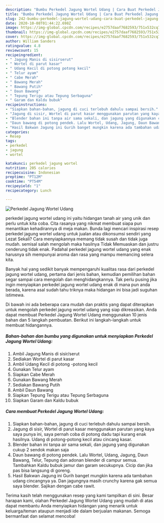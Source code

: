 ```yaml
---
description: "Bumbu Perkedel Jagung Wortel Udang | Cara Buat Perkedel Jagung Wortel Udang Yang Mudah Dan Praktis"
title: "Bumbu Perkedel Jagung Wortel Udang | Cara Buat Perkedel Jagung Wortel Udang Yang Mudah Dan Praktis"
slug: 242-bumbu-perkedel-jagung-wortel-udang-cara-buat-perkedel-jagung-wortel-udang-yang-mudah-dan-praktis
date: 2020-10-08T01:44:22.698Z
image: https://img-global.cpcdn.com/recipes/e2757daaf7682593/751x532cq70/perkedel-jagung-wortel-udang-foto-resep-utama.jpg
thumbnail: https://img-global.cpcdn.com/recipes/e2757daaf7682593/751x532cq70/perkedel-jagung-wortel-udang-foto-resep-utama.jpg
cover: https://img-global.cpcdn.com/recipes/e2757daaf7682593/751x532cq70/perkedel-jagung-wortel-udang-foto-resep-utama.jpg
author: William Sanders
ratingvalue: 4.8
reviewcount: 15
recipeingredient:
- " Jagung Manis di sisirserut"
- " Wortel di parut kasar"
- " Udang Kecil di potong potong kecil"
- " Telur ayam"
- " Cabe Merah"
- " Bawang Merah"
- " Bawang Putih"
- " Daun Bawang"
- " Tepung Terigu atau Tepung Serbaguna"
- " Garam dan Kaldu bubuk"
recipeinstructions:
- "Siapkan bahan-bahan, jagung di cuci terlebuh dahulu sampai bersih."
- "Jagung di sisir, Wortel di parut kasar menggunakan parutan yang kaya saya punya ini, saya pernah coba di potong dadu tapi kurang enak hasilnya. Udang di potong-potong kecil atau cincang kasar."
- "Blender bahan ini tanpa air sama sekali, dan jagung yang digunakan cukup 2 sendok makan saja"
- "Daun bawang di potong pendek. Lalu Wortel, Udang, Jagung, Daun Bawang, Telur, Tepung dan adonan blender di campur semua. Tambahkan Kaldu bubuk jamur dan garam secukupnya. Cicip dan jika pas bisa langsung di goreng."
- "Hasil Bakwan Jagung ini Gurih banget mungkin karena ada tambahan udang cincangnya ya. Dan jagungnya masih crunchy karena gak semua saya blender. Sajikan dengan cabe rawit."
categories:
- Resep
tags:
- perkedel
- jagung
- wortel

katakunci: perkedel jagung wortel 
nutrition: 205 calories
recipecuisine: Indonesian
preptime: "PT12M"
cooktime: "PT54M"
recipeyield: "1"
recipecategory: Lunch

---
```



![Perkedel Jagung Wortel Udang](https://img-global.cpcdn.com/recipes/e2757daaf7682593/751x532cq70/perkedel-jagung-wortel-udang-foto-resep-utama.jpg)


perkedel jagung wortel udang ini yaitu hidangan tanah air yang unik dan perlu untuk kita coba. Cita rasanya yang nikmat membuat siapa pun menantikan kehadirannya di meja makan.
Bunda lagi mencari inspirasi resep perkedel jagung wortel udang untuk jualan atau dikonsumsi sendiri yang Lezat Sekali? Cara menyiapkannya memang tidak susah dan tidak juga mudah. semisal salah mengolah maka hasilnya Tidak Memuaskan dan justru cenderung tidak enak. Padahal perkedel jagung wortel udang yang enak harusnya sih mempunyai aroma dan rasa yang mampu memancing selera kita.



Banyak hal yang sedikit banyak mempengaruhi kualitas rasa dari perkedel jagung wortel udang, pertama dari jenis bahan, kemudian pemilihan bahan segar sampai cara mengolah dan menghidangkannya. Tak perlu pusing jika ingin menyiapkan perkedel jagung wortel udang enak di mana pun anda berada, karena asal sudah tahu triknya maka hidangan ini bisa jadi suguhan istimewa.


Di bawah ini ada beberapa cara mudah dan praktis yang dapat diterapkan untuk mengolah perkedel jagung wortel udang yang siap dikreasikan. Anda dapat membuat Perkedel Jagung Wortel Udang menggunakan 10 jenis bahan dan 5 langkah pembuatan. Berikut ini langkah-langkah untuk membuat hidangannya.

<!--inarticleads1-->

##### Bahan-bahan dan bumbu yang digunakan untuk menyiapkan Perkedel Jagung Wortel Udang:

1. Ambil  Jagung Manis di sisir/serut
1. Sediakan  Wortel di parut kasar
1. Ambil  Udang Kecil di potong -potong kecil
1. Gunakan  Telur ayam
1. Siapkan  Cabe Merah
1. Gunakan  Bawang Merah
1. Sediakan  Bawang Putih
1. Ambil  Daun Bawang
1. Siapkan  Tepung Terigu atau Tepung Serbaguna
1. Siapkan  Garam dan Kaldu bubuk




<!--inarticleads2-->

##### Cara membuat Perkedel Jagung Wortel Udang:

1. Siapkan bahan-bahan, jagung di cuci terlebuh dahulu sampai bersih.
1. Jagung di sisir, Wortel di parut kasar menggunakan parutan yang kaya saya punya ini, saya pernah coba di potong dadu tapi kurang enak hasilnya. Udang di potong-potong kecil atau cincang kasar.
1. Blender bahan ini tanpa air sama sekali, dan jagung yang digunakan cukup 2 sendok makan saja
1. Daun bawang di potong pendek. Lalu Wortel, Udang, Jagung, Daun Bawang, Telur, Tepung dan adonan blender di campur semua. Tambahkan Kaldu bubuk jamur dan garam secukupnya. Cicip dan jika pas bisa langsung di goreng.
1. Hasil Bakwan Jagung ini Gurih banget mungkin karena ada tambahan udang cincangnya ya. Dan jagungnya masih crunchy karena gak semua saya blender. Sajikan dengan cabe rawit.




Terima kasih telah menggunakan resep yang kami tampilkan di sini. Besar harapan kami, olahan Perkedel Jagung Wortel Udang yang mudah di atas dapat membantu Anda menyiapkan hidangan yang menarik untuk keluarga/teman ataupun menjadi ide dalam berjualan makanan. Semoga bermanfaat dan selamat mencoba!
